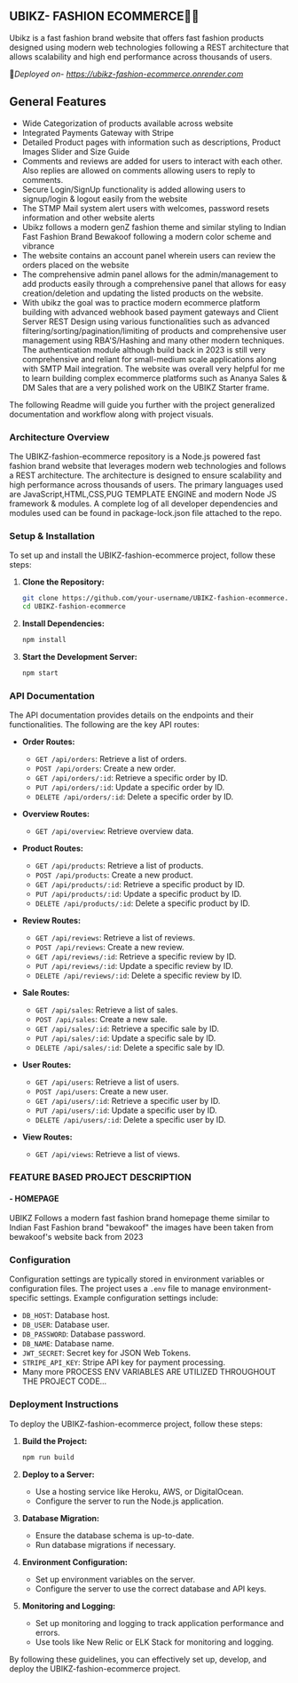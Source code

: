 ## UBIKZ- FASHION ECOMMERCE🐦‍🔥

Ubikz is a fast fashion brand website that offers fast fashion products designed using modern web technologies following a REST architecture that allows scalability and high end performance across thousands of users.

📲*Deployed on- https://ubikz-fashion-ecommerce.onrender.com*

## General Features

- Wide Categorization of products available across website
- Integrated Payments Gateway with Stripe
- Detailed Product pages with information such as descriptions, Product Images Slider and Size Guide
- Comments and reviews are added for users to interact with each other. Also replies are allowed on comments allowing users to reply to comments.
- Secure Login/SignUp functionality is added allowing users to signup/login & logout easily from the website
- The STMP Mail system alert users with welcomes, password resets information and other website alerts
- Ubikz follows a modern genZ fashion theme and similar styling to Indian Fast Fashion Brand Bewakoof following a modern color scheme and vibrance
- The website contains an account panel wherein users can review the orders placed on the website
- The comprehensive admin panel allows for the admin/management to add products easily through a comprehensive panel that allows for easy creation/deletion and updating the listed products on the website.
- With ubikz the goal was to practice modern ecommerce platform building with advanced webhook based payment gateways and Client Server REST Design using various functionalities such as advanced filtering/sorting/pagination/limiting of products and comprehensive user management using RBA'S/Hashing and many other modern techniques. The authentication module although build back in 2023 is still very comprehensive and reliant for small-medium scale applications along with SMTP Mail integration. The website was overall very helpful for me to learn building complex ecommerce platforms such as Ananya Sales & DM Sales that are a very polished work on the UBIKZ Starter frame.

The following Readme will guide you further with the project generalized documentation and workflow along with project visuals.

### Architecture Overview
The UBIKZ-fashion-ecommerce repository is a Node.js powered fast fashion brand website that leverages modern web technologies and follows a REST architecture. The architecture is designed to ensure scalability and high performance across thousands of users. The primary languages used are JavaScript,HTML,CSS,PUG TEMPLATE ENGINE and modern Node JS framework & modules. A complete log of all developer dependencies and modules used can be found in package-lock.json file attached to the repo.

### Setup & Installation
To set up and install the UBIKZ-fashion-ecommerce project, follow these steps:

1. **Clone the Repository:**
   ```bash
   git clone https://github.com/your-username/UBIKZ-fashion-ecommerce.git
   cd UBIKZ-fashion-ecommerce
   ```

2. **Install Dependencies:**
   ```bash
   npm install
   ```

3. **Start the Development Server:**
   ```bash
   npm start
   ```

### API Documentation
The API documentation provides details on the endpoints and their functionalities. The following are the key API routes:

- **Order Routes:**
  - `GET /api/orders`: Retrieve a list of orders.
  - `POST /api/orders`: Create a new order.
  - `GET /api/orders/:id`: Retrieve a specific order by ID.
  - `PUT /api/orders/:id`: Update a specific order by ID.
  - `DELETE /api/orders/:id`: Delete a specific order by ID.

- **Overview Routes:**
  - `GET /api/overview`: Retrieve overview data.

- **Product Routes:**
  - `GET /api/products`: Retrieve a list of products.
  - `POST /api/products`: Create a new product.
  - `GET /api/products/:id`: Retrieve a specific product by ID.
  - `PUT /api/products/:id`: Update a specific product by ID.
  - `DELETE /api/products/:id`: Delete a specific product by ID.

- **Review Routes:**
  - `GET /api/reviews`: Retrieve a list of reviews.
  - `POST /api/reviews`: Create a new review.
  - `GET /api/reviews/:id`: Retrieve a specific review by ID.
  - `PUT /api/reviews/:id`: Update a specific review by ID.
  - `DELETE /api/reviews/:id`: Delete a specific review by ID.

- **Sale Routes:**
  - `GET /api/sales`: Retrieve a list of sales.
  - `POST /api/sales`: Create a new sale.
  - `GET /api/sales/:id`: Retrieve a specific sale by ID.
  - `PUT /api/sales/:id`: Update a specific sale by ID.
  - `DELETE /api/sales/:id`: Delete a specific sale by ID.

- **User Routes:**
  - `GET /api/users`: Retrieve a list of users.
  - `POST /api/users`: Create a new user.
  - `GET /api/users/:id`: Retrieve a specific user by ID.
  - `PUT /api/users/:id`: Update a specific user by ID.
  - `DELETE /api/users/:id`: Delete a specific user by ID.

- **View Routes:**
  - `GET /api/views`: Retrieve a list of views.

### FEATURE BASED PROJECT DESCRIPTION
#### - HOMEPAGE
UBIKZ Follows a modern fast fashion brand homepage theme similar to Indian Fast Fashion brand "bewakoof" the images have been taken from bewakoof's website back from 2023 

### Configuration
Configuration settings are typically stored in environment variables or configuration files. The project uses a `.env` file to manage environment-specific settings. Example configuration settings include:

- `DB_HOST`: Database host.
- `DB_USER`: Database user.
- `DB_PASSWORD`: Database password.
- `DB_NAME`: Database name.
- `JWT_SECRET`: Secret key for JSON Web Tokens.
- `STRIPE_API_KEY`: Stripe API key for payment processing.
- Many more PROCESS ENV VARIABLES ARE UTILIZED THROUGHOUT THE PROJECT CODE...

### Deployment Instructions
To deploy the UBIKZ-fashion-ecommerce project, follow these steps:

1. **Build the Project:**
   ```bash
   npm run build
   ```

2. **Deploy to a Server:**
   - Use a hosting service like Heroku, AWS, or DigitalOcean.
   - Configure the server to run the Node.js application.

3. **Database Migration:**
   - Ensure the database schema is up-to-date.
   - Run database migrations if necessary.

4. **Environment Configuration:**
   - Set up environment variables on the server.
   - Configure the server to use the correct database and API keys.

5. **Monitoring and Logging:**
   - Set up monitoring and logging to track application performance and errors.
   - Use tools like New Relic or ELK Stack for monitoring and logging.

By following these guidelines, you can effectively set up, develop, and deploy the UBIKZ-fashion-ecommerce project.
